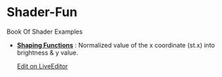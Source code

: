 # Shader-Fun
Book Of Shader Examples

 - [**Shaping Functions**](/ShapingfFunctions.md) :  Normalized value of the x coordinate (st.x) into brightness & y value.
 
    [Edit on LiveEditor](http://glslsandbox.com/e#56862.3)
